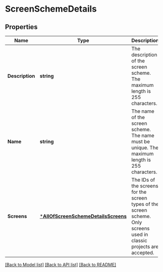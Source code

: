 # ScreenSchemeDetails

## Properties
Name | Type | Description | Notes
------------ | ------------- | ------------- | -------------
**Description** | **string** | The description of the screen scheme. The maximum length is 255 characters. | [optional] [default to null]
**Name** | **string** | The name of the screen scheme. The name must be unique. The maximum length is 255 characters. | [default to null]
**Screens** | [***AllOfScreenSchemeDetailsScreens**](AllOfScreenSchemeDetailsScreens.md) | The IDs of the screens for the screen types of the screen scheme. Only screens used in classic projects are accepted. | [default to null]

[[Back to Model list]](../README.md#documentation-for-models) [[Back to API list]](../README.md#documentation-for-api-endpoints) [[Back to README]](../README.md)


